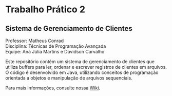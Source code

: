 # Trabalho Prático 2
## Sistema de Gerenciamento de Clientes
Professor: Matheus Conrad  
Disciplina: Técnicas de Programação Avançada  
Equipe: Ana Júlia Martins e Davidson Carvalho  

Este repositório contém um sistema de gerenciamento de clientes que utiliza buffers para ler, ordenar e escrever registros de clientes em arquivos. O código é desenvolvido em Java, utilizando conceitos de programação orientada a objetos e manipulação de arquivos sequenciais.

Para mais informações, consulte nossa [Wiki](https://github.com/anajcaetanom/tpa-trabalho-2/wiki).
